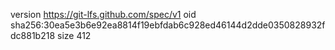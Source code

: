 version https://git-lfs.github.com/spec/v1
oid sha256:30ea5e3b6e92ea8814f19ebfdab6c928ed46144d2dde0350828932fdc881b218
size 412
